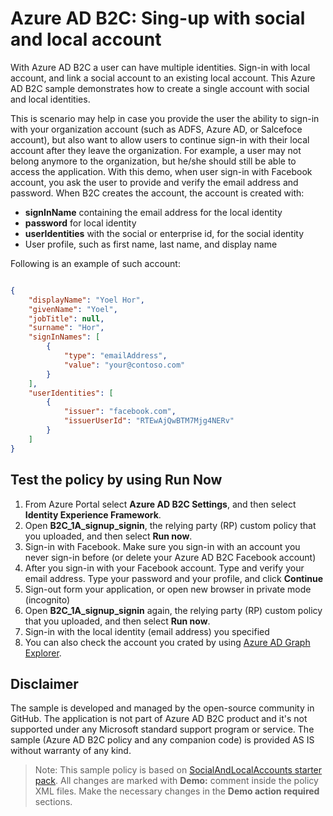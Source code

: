 # Azure AD B2C: Sing-up with social and local account

With Azure AD B2C a user can have multiple identities. Sign-in with local account, and link a social account to an existing local account. This Azure AD B2C sample demonstrates how to create a single account with social and local identities.

This is scenario may help in case you provide the user the ability to sign-in with your organization account (such as ADFS, Azure AD, or Salcefoce account), but also want to allow users to continue sign-in with their local account after they leave the organization. For example, a user may not belong anymore to the organization, but he/she should still be able to access the application. With this demo, when user sign-in with Facebook account, you ask the user to provide and verify the email address and password. When B2C creates the account, the account is created with:
- **signInName** containing the email address for the local identity
- **password** for local identity
- **userIdentities** with the social or enterprise id, for the social identity
- User profile, such as first name, last name, and display name
 
Following is an example of such account:

```JSON

{
    "displayName": "Yoel Hor",
    "givenName": "Yoel",
    "jobTitle": null,
    "surname": "Hor",
    "signInNames": [
        {
            "type": "emailAddress",
            "value": "your@contoso.com"
        }
    ],
    "userIdentities": [
        {
            "issuer": "facebook.com",
            "issuerUserId": "RTEwAjQwBTM7Mjg4NERv"
        }
    ]
}
```

## Test the policy by using Run Now
1. From Azure Portal select **Azure AD B2C Settings**, and then select **Identity Experience Framework**.
1. Open **B2C_1A_signup_signin**, the relying party (RP) custom policy that you uploaded, and then select **Run now**.
1. Sign-in with Facebook. Make sure you sign-in with an account you never sign-in before (or delete your Azure AD B2C Facebook account)
1. After you sign-in with your Facebook account. Type and verify your email address. Type your password and your profile, and click **Continue**
1. Sign-out form your application, or open new browser in private mode (incognito)
1. Open **B2C_1A_signup_signin** again, the relying party (RP) custom policy that you uploaded, and then select **Run now**.
1. Sign-in with the local identity (email address) you specified
1. You can also check the account you crated by using [Azure AD Graph Explorer](https://graphexplorer.azurewebsites.net/).

## Disclaimer
The sample is developed and managed by the open-source community in GitHub. The application is not part of Azure AD B2C product and it's not supported under any Microsoft standard support program or service. The sample (Azure AD B2C policy and any companion code) is provided AS IS without warranty of any kind.

> Note:  This sample policy is based on [SocialAndLocalAccounts starter pack](https://github.com/Azure-Samples/active-directory-b2c-custom-policy-starterpack/tree/master/SocialAndLocalAccounts). All changes are marked with **Demo:** comment inside the policy XML files. Make the necessary changes in the **Demo action required** sections.
